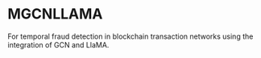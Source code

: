 # MGCNLLAMA
For temporal fraud detection in blockchain transaction networks using the integration of GCN and LlaMA.
